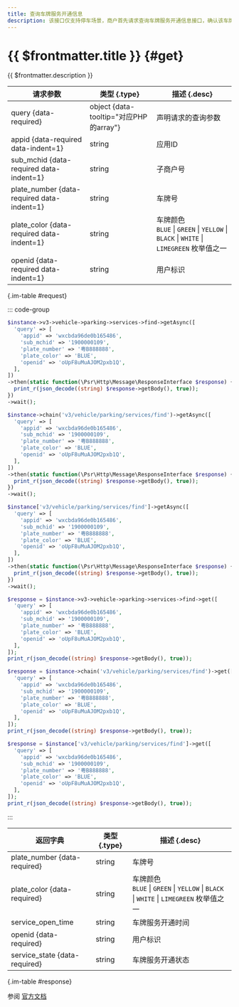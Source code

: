 ```yaml
---
title: 查询车牌服务开通信息
description: 该接口仅支持停车场景，商户首先请求查询车牌服务开通信息接口，确认该车牌，是否被该用户开通车主服务。
---
```


# {{ $frontmatter.title }} {#get}

{{ $frontmatter.description }}

| 请求参数 | 类型 {.type} | 描述 {.desc}
| --- | --- | ---
| query {data-required} | object {data-tooltip="对应PHP的array"} | 声明请求的查询参数
| appid {data-required data-indent=1} | string | 应用ID
| sub_mchid {data-required data-indent=1} | string | 子商户号
| plate_number {data-required data-indent=1} | string | 车牌号
| plate_color {data-required data-indent=1} | string | 车牌颜色<br/>`BLUE` \| `GREEN` \| `YELLOW` \| `BLACK` \| `WHITE` \| `LIMEGREEN` 枚举值之一
| openid {data-required data-indent=1} | string | 用户标识

{.im-table #request}

::: code-group

```php [异步纯链式]
$instance->v3->vehicle->parking->services->find->getAsync([
  'query' => [
    'appid' => 'wxcbda96de0b165486',
    'sub_mchid' => '1900000109',
    'plate_number' => '粤B888888',
    'plate_color' => 'BLUE',
    'openid' => 'oUpF8uMuAJOM2pxb1Q',
  ],
])
->then(static function(\Psr\Http\Message\ResponseInterface $response) {
  print_r(json_decode((string) $response->getBody(), true));
})
->wait();
```

```php [异步声明式]
$instance->chain('v3/vehicle/parking/services/find')->getAsync([
  'query' => [
    'appid' => 'wxcbda96de0b165486',
    'sub_mchid' => '1900000109',
    'plate_number' => '粤B888888',
    'plate_color' => 'BLUE',
    'openid' => 'oUpF8uMuAJOM2pxb1Q',
  ],
])
->then(static function(\Psr\Http\Message\ResponseInterface $response) {
  print_r(json_decode((string) $response->getBody(), true));
})
->wait();
```

```php [异步属性式]
$instance['v3/vehicle/parking/services/find']->getAsync([
  'query' => [
    'appid' => 'wxcbda96de0b165486',
    'sub_mchid' => '1900000109',
    'plate_number' => '粤B888888',
    'plate_color' => 'BLUE',
    'openid' => 'oUpF8uMuAJOM2pxb1Q',
  ],
])
->then(static function(\Psr\Http\Message\ResponseInterface $response) {
  print_r(json_decode((string) $response->getBody(), true));
})
->wait();
```

```php [同步纯链式]
$response = $instance->v3->vehicle->parking->services->find->get([
  'query' => [
    'appid' => 'wxcbda96de0b165486',
    'sub_mchid' => '1900000109',
    'plate_number' => '粤B888888',
    'plate_color' => 'BLUE',
    'openid' => 'oUpF8uMuAJOM2pxb1Q',
  ],
]);
print_r(json_decode((string) $response->getBody(), true));
```

```php [同步声明式]
$response = $instance->chain('v3/vehicle/parking/services/find')->get([
  'query' => [
    'appid' => 'wxcbda96de0b165486',
    'sub_mchid' => '1900000109',
    'plate_number' => '粤B888888',
    'plate_color' => 'BLUE',
    'openid' => 'oUpF8uMuAJOM2pxb1Q',
  ],
]);
print_r(json_decode((string) $response->getBody(), true));
```

```php [同步属性式]
$response = $instance['v3/vehicle/parking/services/find']->get([
  'query' => [
    'appid' => 'wxcbda96de0b165486',
    'sub_mchid' => '1900000109',
    'plate_number' => '粤B888888',
    'plate_color' => 'BLUE',
    'openid' => 'oUpF8uMuAJOM2pxb1Q',
  ],
]);
print_r(json_decode((string) $response->getBody(), true));
```

:::

| 返回字典 | 类型 {.type} | 描述 {.desc}
| --- | --- | ---
| plate_number {data-required}| string | 车牌号
| plate_color {data-required}| string | 车牌颜色<br/>`BLUE` \| `GREEN` \| `YELLOW` \| `BLACK` \| `WHITE` \| `LIMEGREEN` 枚举值之一
| service_open_time | string | 车牌服务开通时间
| openid {data-required}| string | 用户标识
| service_state {data-required}| string | 车牌服务开通状态

{.im-table #response}

参阅 [官方文档](https://pay.weixin.qq.com/wiki/doc/apiv3_partner/apis/chapter8_8_1.shtml)
